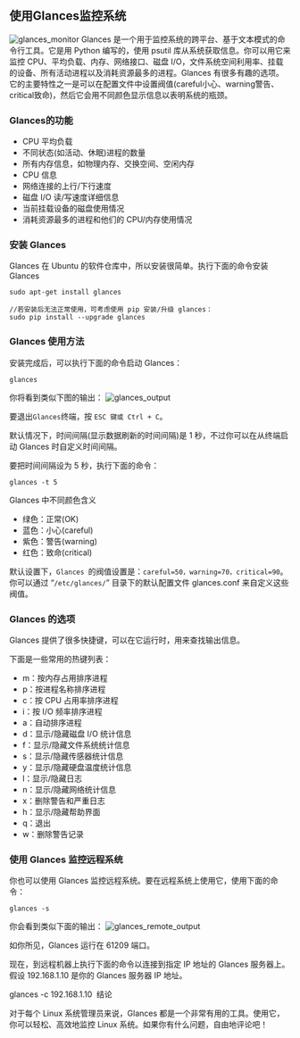## 使用Glances监控系统 ##
![glances_monitor](http://www.zerounix.com/images/system/command/glances/glances_monitor.jpg)
Glances 是一个用于监控系统的跨平台、基于文本模式的命令行工具。它是用 Python 编写的，使用 psutil 库从系统获取信息。你可以用它来监控 CPU、平均负载、内存、网络接口、磁盘 I/O，文件系统空间利用率、挂载的设备、所有活动进程以及消耗资源最多的进程。Glances 有很多有趣的选项。它的主要特性之一是可以在配置文件中设置阀值(careful小心、warning警告、critical致命)，然后它会用不同颜色显示信息以表明系统的瓶颈。

### Glances的功能 ###

* CPU 平均负载
* 不同状态(如活动、休眠)进程的数量
* 所有内存信息，如物理内存、交换空间、空闲内存
* CPU 信息
* 网络连接的上行/下行速度
* 磁盘 I/O 读/写速度详细信息
* 当前挂载设备的磁盘使用情况
* 消耗资源最多的进程和他们的 CPU/内存使用情况

### 安装 Glances ###
Glances 在 Ubuntu 的软件仓库中，所以安装很简单。执行下面的命令安装 Glances
```
sudo apt-get install glances 

//若安装后无法正常使用，可考虑使用 pip 安装/升级 glances：
sudo pip install --upgrade glances 
```

### Glances 使用方法 ###

安装完成后，可以执行下面的命令启动 Glances：
```
glances 
```
你将看到类似下图的输出：
![glances_output](http://www.zerounix.com/images/system/command/glances/glances_output.jpg "glances monitor system output")

要退出`Glances`终端，按 `ESC 键或 Ctrl + C`。

默认情况下，时间间隔(显示数据刷新的时间间隔)是 1 秒，不过你可以在从终端启动 Glances 时自定义时间间隔。

要把时间间隔设为 5 秒，执行下面的命令：
```
glances -t 5 
```

Glances 中不同颜色含义

* 绿色：正常(OK)
* 蓝色：小心(careful)
* 紫色：警告(warning)
* 红色：致命(critical)

默认设置下，`Glances `的阀值设置是：`careful=50，warning=70，critical=90`。你可以通过 “`/etc/glances/`” 目录下的默认配置文件 glances.conf 来自定义这些阀值。

### Glances 的选项 ###

Glances 提供了很多快捷键，可以在它运行时，用来查找输出信息。

下面是一些常用的热键列表：

* m：按内存占用排序进程
* p：按进程名称排序进程
* c：按 CPU 占用率排序进程
* i：按 I/O 频率排序进程
* a：自动排序进程
* d：显示/隐藏磁盘 I/O 统计信息
* f：显示/隐藏文件系统统计信息
* s：显示/隐藏传感器统计信息
* y：显示/隐藏硬盘温度统计信息
* l：显示/隐藏日志
* n：显示/隐藏网络统计信息
* x：删除警告和严重日志
* h：显示/隐藏帮助界面
* q：退出
* w：删除警告记录

### 使用 Glances 监控远程系统 ###
你也可以使用 Glances 监控远程系统。要在远程系统上使用它，使用下面的命令：
```
glances -s 
```
你会看到类似下面的输出：
![glances_remote_output](http://www.zerounix.com/images/system/command/glances/glances_remote_output.jpg "glances monitor system remote output")

如你所见，Glances 运行在 61209 端口。

现在，到远程机器上执行下面的命令以连接到指定 IP 地址的 Glances 服务器上。假设 192.168.1.10 是你的 Glances 服务器 IP 地址。

glances -c 192.168.1.10 
结论

对于每个 Linux 系统管理员来说，Glances 都是一个非常有用的工具。使用它，你可以轻松、高效地监控 Linux 系统。如果你有什么问题，自由地评论吧！
